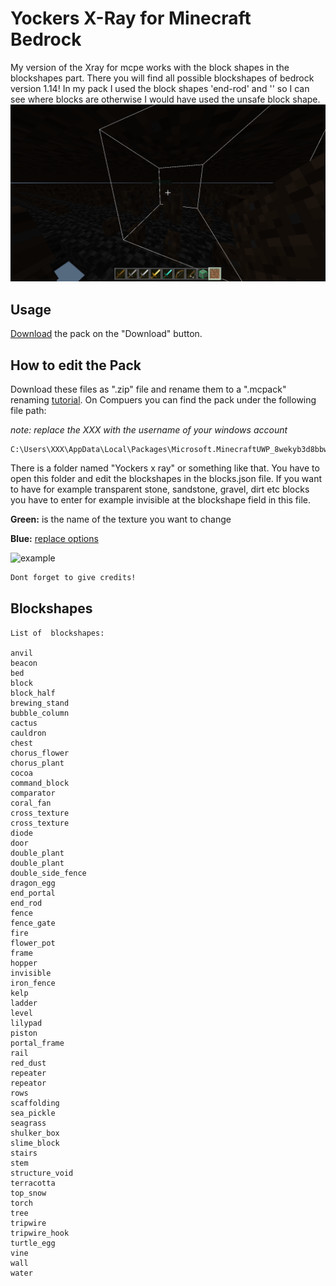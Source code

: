 # Yockers X-Ray for Minecraft Bedrock

My version of the Xray for mcpe works with the block shapes in the blockshapes part. There you will find all possible blockshapes of bedrock version 1.14! In my pack I used the block shapes 'end-rod' and '' so I can see where blocks are otherwise I would have used the unsafe block shape.
![ing](https://github.com/YockerFX/bedrock-xray/blob/main/Minecraft%2004.03.2021%2011_11_03.png)

## Usage

[Download](https://www.mediafire.com/file/0uxu5saqwaptb7x/X-Ray.mcpack/file) the pack on the "Download" button.

## How to edit the Pack

Download these files as ".zip" file and rename them to a ".mcpack" renaming [tutorial](https://youtu.be/eaeVxQUnWoY). On Compuers you can find the pack under the following file path:

*note: replace the XXX with the username of your windows account*
```
C:\Users\XXX\AppData\Local\Packages\Microsoft.MinecraftUWP_8wekyb3d8bbwe\LocalState\games\com.mojang\resource_packs
```
There is a folder named "Yockers x ray" or something like that. You have to open this folder and edit the blockshapes in the blocks.json file. If you want to have for example transparent stone, sandstone, gravel, dirt etc blocks you have to enter for example invisible at the blockshape field in this file.

**Green:** is the name of the texture you want to change

**Blue:** [replace options](#Blockshapes)

![example](https://cdn.discordapp.com/attachments/813051380843151380/816954213162549298/sadsad.png)

```bash
Dont forget to give credits!
```

## Blockshapes

```
List of  blockshapes:

anvil
beacon
bed
block
block_half
brewing_stand
bubble_column
cactus
cauldron
chest
chorus_flower
chorus_plant
cocoa
command_block
comparator
coral_fan
cross_texture
cross_texture
diode
door
double_plant
double_plant
double_side_fence
dragon_egg
end_portal
end_rod
fence
fence_gate
fire
flower_pot
frame
hopper
invisible
iron_fence
kelp
ladder
level
lilypad
piston
portal_frame
rail
red_dust
repeater
repeator
rows
scaffolding
sea_pickle
seagrass
shulker_box
slime_block
stairs
stem
structure_void
terracotta
top_snow
torch
tree
tripwire
tripwire_hook
turtle_egg
vine
wall
water
```
